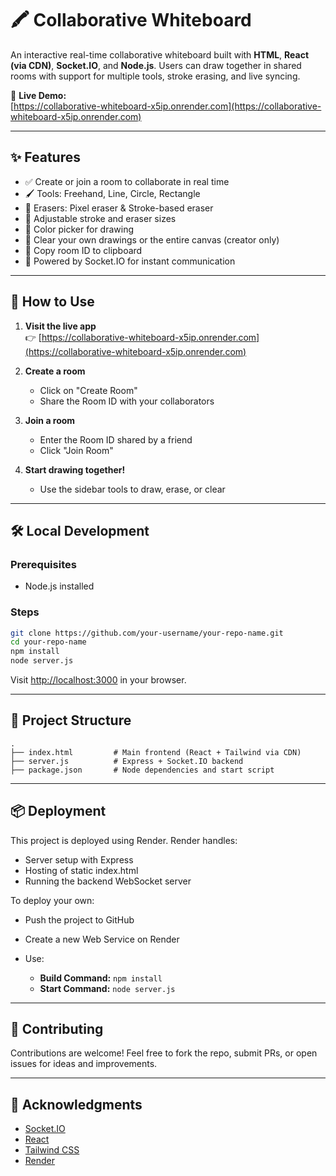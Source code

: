 # 🖍️ Collaborative Whiteboard

An interactive real-time collaborative whiteboard built with **HTML**, **React (via CDN)**, **Socket.IO**, and **Node.js**. Users can draw together in shared rooms with support for multiple tools, stroke erasing, and live syncing.

🔗 **Live Demo:**  
[https://collaborative-whiteboard-x5ip.onrender.com](https://collaborative-whiteboard-x5ip.onrender.com)

---

## ✨ Features

- ✅ Create or join a room to collaborate in real time  
- 🖌️ Tools: Freehand, Line, Circle, Rectangle  
- 🧼 Erasers: Pixel eraser & Stroke-based eraser  
- 🎨 Adjustable stroke and eraser sizes  
- 🌈 Color picker for drawing  
- 🧹 Clear your own drawings or the entire canvas (creator only)  
- 📎 Copy room ID to clipboard  
- 📡 Powered by Socket.IO for instant communication  

---

## 🚀 How to Use

1. **Visit the live app**  
   👉 [https://collaborative-whiteboard-x5ip.onrender.com](https://collaborative-whiteboard-x5ip.onrender.com)

2. **Create a room**  
   - Click on "Create Room"  
   - Share the Room ID with your collaborators  

3. **Join a room**  
   - Enter the Room ID shared by a friend  
   - Click "Join Room"  

4. **Start drawing together!**  
   - Use the sidebar tools to draw, erase, or clear  

---

## 🛠️ Local Development

### Prerequisites

- Node.js installed

### Steps

```bash
git clone https://github.com/your-username/your-repo-name.git
cd your-repo-name
npm install
node server.js
````

Visit [http://localhost:3000](http://localhost:3000) in your browser.

---

## 🧾 Project Structure

```
.
├── index.html         # Main frontend (React + Tailwind via CDN)
├── server.js          # Express + Socket.IO backend
├── package.json       # Node dependencies and start script
```

---

## 📦 Deployment

This project is deployed using Render. Render handles:

* Server setup with Express
* Hosting of static index.html
* Running the backend WebSocket server

To deploy your own:

* Push the project to GitHub
* Create a new Web Service on Render
* Use:

  * **Build Command:** `npm install`
  * **Start Command:** `node server.js`

---

## 🤝 Contributing

Contributions are welcome! Feel free to fork the repo, submit PRs, or open issues for ideas and improvements.

---

## 🙌 Acknowledgments

* [Socket.IO](https://socket.io/)
* [React](https://reactjs.org/)
* [Tailwind CSS](https://tailwindcss.com/)
* [Render](https://render.com/)

